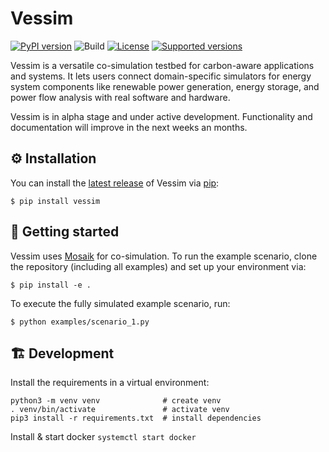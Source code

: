 # Vessim

[![PyPI version](https://img.shields.io/pypi/v/vessim.svg?color=52c72b)](https://pypi.org/project/vessim/)
![Build](https://github.com/dos-group/vessim/actions/workflows/vessim-ci.yml/badge.svg)
[![License](https://img.shields.io/pypi/l/vessim.svg)](https://pypi.org/project/vessim/)
[![Supported versions](https://img.shields.io/pypi/pyversions/vessim.svg)](https://pypi.org/project/vessim/)

Vessim is a versatile co-simulation testbed for carbon-aware applications and systems.
It lets users connect domain-specific simulators for energy system components like renewable power generation, 
energy storage, and power flow analysis with real software and hardware.

Vessim is in alpha stage and under active development.
Functionality and documentation will improve in the next weeks an months.


## ⚙️ Installation

You can install the [latest release](https://pypi.org/project/vessim/) of Vessim via [pip](https://pip.pypa.io/en/stable/quickstart/):

```
$ pip install vessim
```


## 🚀 Getting started

Vessim uses [Mosaik](https://mosaik.offis.de/) for co-simulation.
To run the example scenario, clone the repository (including all examples) and set up your environment via:

```
$ pip install -e .
```

To execute the fully simulated example scenario, run:
```
$ python examples/scenario_1.py
```


## 🏗️ Development

Install the requirements in a virtual environment:

```
python3 -m venv venv              # create venv
. venv/bin/activate               # activate venv
pip3 install -r requirements.txt  # install dependencies
```

Install & start docker `systemctl start docker`
